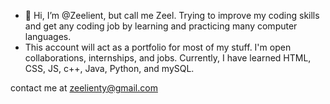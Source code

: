 - 👋 Hi, I’m @Zeelient, but call me Zeel. Trying to improve my coding skills and get any coding job by learning and practicing many computer languages.
- This account will act as a portfolio for most of my stuff. I'm open collaborations, internships, and jobs. Currently, I have learned HTML, CSS, JS, c++, Java, Python, and mySQL.



contact me at zeelienty@gmail.com

<!---
Zeelient/Zeelient is a ✨ special ✨ repository because its `README.md` (this file) appears on your GitHub profile.
You can click the Preview link to take a look at your changes.
--->
